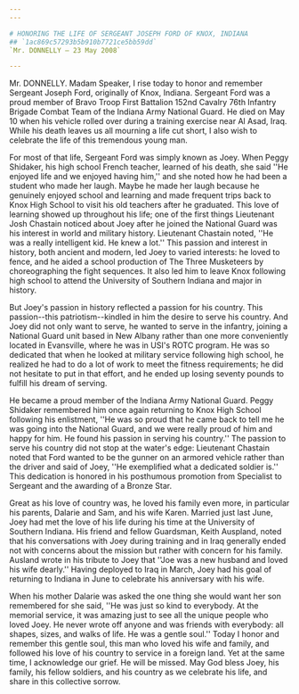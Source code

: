 ```yaml
---
---

# HONORING THE LIFE OF SERGEANT JOSEPH FORD OF KNOX, INDIANA
## `1ac869c57293b5b910b7721ce5bb59dd`
`Mr. DONNELLY — 23 May 2008`

---
```



Mr. DONNELLY. Madam Speaker, I rise today to honor and remember 
Sergeant Joseph Ford, originally of Knox, Indiana. Sergeant Ford was a 
proud member of Bravo Troop First Battalion 152nd Cavalry 76th Infantry 
Brigade Combat Team of the Indiana Army National Guard. He died on May 
10 when his vehicle rolled over during a training exercise near Al 
Asad, Iraq. While his death leaves us all mourning a life cut short, I 
also wish to celebrate the life of this tremendous young man.

For most of that life, Sergeant Ford was simply known as Joey. When 
Peggy Shidaker, his high school French teacher, learned of his death, 
she said ''He enjoyed life and we enjoyed having him,'' and she noted 
how he had been a student who made her laugh. Maybe he made her laugh 
because he genuinely enjoyed school and learning and made frequent 
trips back to Knox High School to visit his old teachers after he 
graduated. This love of learning showed up throughout his life; one of 
the first things Lieutenant Josh Chastain noticed about Joey after he 
joined the National Guard was his interest in world and military 
history. Lieutenant Chastain noted, ''He was a really intelligent kid. 
He knew a lot.'' This passion and interest in history, both ancient and 
modern, led Joey to varied interests: he loved to fence, and he aided a 
school production of The Three Musketeers by choreographing the fight 
sequences. It also led him to leave Knox following high school to 
attend the University of Southern Indiana and major in history.

But Joey's passion in history reflected a passion for his country. 
This passion--this patriotism--kindled in him the desire to serve his 
country. And Joey did not only want to serve, he wanted to serve in the 
infantry, joining a National Guard unit based in New Albany rather than 
one more conveniently located in Evansville, where he was in USI's ROTC 
program. He was so dedicated that when he looked at military service 
following high school, he realized he had to do a lot of work to meet 
the fitness requirements; he did not hesitate to put in that effort, 
and he ended up losing seventy pounds to fulfill his dream of serving.

He became a proud member of the Indiana Army National Guard. Peggy 
Shidaker remembered him once again returning to Knox High School 
following his enlistment, ''He was so proud that he came back to tell 
me he was going into the National Guard, and we were really proud of 
him and happy for him. He found his passion in serving his country.'' 
The passion to serve his country did not stop at the water's edge: 
Lieutenant Chastain noted that Ford wanted to be the gunner on an 
armored vehicle rather than the driver and said of Joey, ''He 
exemplified what a dedicated soldier is.'' This dedication is honored 
in his posthumous promotion from Specialist to Sergeant and the 
awarding of a Bronze Star.

Great as his love of country was, he loved his family even more, in 
particular his parents, Dalarie and Sam, and his wife Karen. Married 
just last June, Joey had met the love of his life during his time at 
the University of Southern Indiana. His friend and fellow Guardsman, 
Keith Auspland, noted that his conversations with Joey during training 
and in Iraq generally ended not with concerns about the mission but 
rather with concern for his family. Ausland wrote in his tribute to 
Joey that ''Joe was a new husband and loved his wife dearly.'' Having 
deployed to Iraq in March, Joey had his goal of returning to Indiana in 
June to celebrate his anniversary with his wife.

When his mother Dalarie was asked the one thing she would want her 
son remembered for she said, ''He was just so kind to everybody. At the 
memorial service, it was amazing just to see all the unique people who 
loved Joey. He never wrote off anyone and was friends with everybody: 
all shapes, sizes, and walks of life. He was a gentle soul.'' Today I 
honor and remember this gentle soul, this man who loved his wife and 
family, and followed his love of his country to service in a foreign 
land. Yet at the same time, I acknowledge our grief. He will be missed. 
May God bless Joey, his family, his fellow soldiers, and his country as 
we celebrate his life, and share in this collective sorrow.
